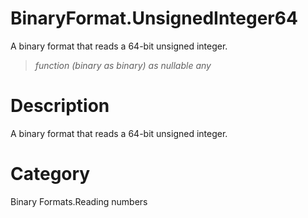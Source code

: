 ﻿# BinaryFormat.UnsignedInteger64
A binary format that reads a 64-bit unsigned integer.
> _function (binary as binary) as nullable any_
# Description 
A binary format that reads a 64-bit unsigned integer.
# Category 
Binary Formats.Reading numbers
